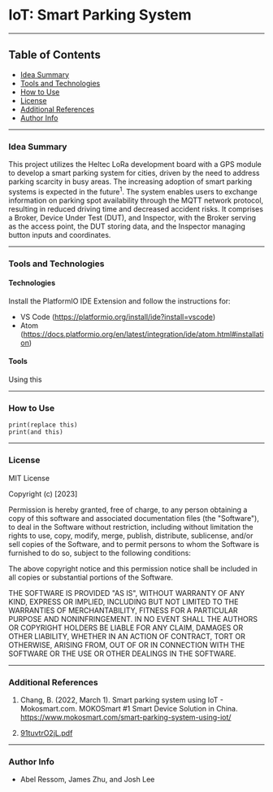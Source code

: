 # IoT: Smart Parking System


---

## Table of Contents

- [Idea Summary](#idea-summary)
- [Tools and Technologies](#tools-and-technologies)
- [How to Use](#how-to-use)
- [License](#license)
- [Additional References](#additional-references)
- [Author Info](#author-info)

---


### Idea Summary

This project utilizes the Heltec LoRa development board with a GPS module to develop a smart parking system for cities, driven by the need to address parking scarcity in busy areas. The increasing adoption of smart parking systems is expected in the future<sup>1</sup>. The system enables users to exchange information on parking spot availability through the MQTT network protocol, resulting in reduced driving time and decreased accident risks. It comprises a Broker, Device Under Test (DUT), and Inspector, with the Broker serving as the access point, the DUT storing data, and the Inspector managing button inputs and coordinates.

---

### Tools and Technologies

#### Technologies
Install the PlatformIO IDE Extension and follow the instructions for: 

- VS Code (https://platformio.org/install/ide?install=vscode)
- Atom (https://docs.platformio.org/en/latest/integration/ide/atom.html#installation)

#### Tools
Using this

---

### How to Use

```
print(replace this)
print(and this)
```

---

### License

MIT License

Copyright (c) [2023]

Permission is hereby granted, free of charge, to any person obtaining a copy
of this software and associated documentation files (the "Software"), to deal
in the Software without restriction, including without limitation the rights
to use, copy, modify, merge, publish, distribute, sublicense, and/or sell
copies of the Software, and to permit persons to whom the Software is
furnished to do so, subject to the following conditions:

The above copyright notice and this permission notice shall be included in all
copies or substantial portions of the Software.

THE SOFTWARE IS PROVIDED "AS IS", WITHOUT WARRANTY OF ANY KIND, EXPRESS OR
IMPLIED, INCLUDING BUT NOT LIMITED TO THE WARRANTIES OF MERCHANTABILITY,
FITNESS FOR A PARTICULAR PURPOSE AND NONINFRINGEMENT. IN NO EVENT SHALL THE
AUTHORS OR COPYRIGHT HOLDERS BE LIABLE FOR ANY CLAIM, DAMAGES OR OTHER
LIABILITY, WHETHER IN AN ACTION OF CONTRACT, TORT OR OTHERWISE, ARISING FROM,
OUT OF OR IN CONNECTION WITH THE SOFTWARE OR THE USE OR OTHER DEALINGS IN THE
SOFTWARE.




---

### Additional References

1. Chang, B. (2022, March 1). Smart parking system using IoT - Mokosmart.com. MOKOSmart #1 Smart Device Solution in China. https://www.mokosmart.com/smart-parking-system-using-iot/

2. [91tuvtrO2jL.pdf](https://github.com/Honestabe9/IoTSmartParkingSystem/files/11425854/91tuvtrO2jL.pdf)



---

### Author Info

- Abel Ressom, James Zhu, and Josh Lee
